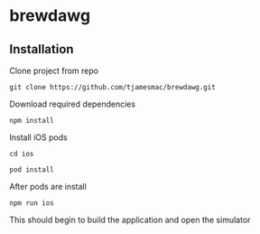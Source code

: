 # brewdawg

## Installation
Clone project from repo
```
git clone https://github.com/tjamesmac/brewdawg.git
```

Download required dependencies
```
npm install
```

Install iOS pods
```
cd ios
```
```
pod install
```
After pods are install
```
npm run ios
```
This should begin to build the application and open the simulator